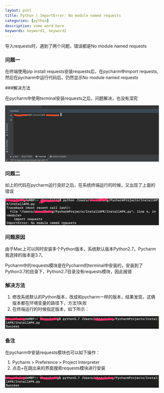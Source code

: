 ```yaml
---
layout: post
title: Python | ImportError: No module named requests
categories: [python]
description: some word here
keywords: keyword1, keyword2
---
```


导入requests时，遇到了两个问题，错误都是No module named requests

### 问题一

在终端使用pip install requests安装requests后，在pycharm中import requests,然后在pycharm中运行代码后，仍然显示No module named requests

###解决方法

在pycharm中使用terminal安装requests之后，问题解决，也没有深究

![](/images/2019-1-7-0.png)

### 问题二

如上的代码在pycharm运行良好之后，在系统终端运行的时候，又出现了上面的错误

![](/images/2019-1-7-1.png)

### 问题原因

由于Mac上可以同时安装多个Python版本，系统默认版本Python2.7。Pycharm我选择的版本是3.7。

Pycharm中的requests模块是在Pycharm的terminal中安装的，安装到了Python3.7的目录下，Python2.7目录没有requests模块，因此报错

### 解决方法

1. 修改系统默认的Python版本，改成和pycharm一样的版本，结果发现，这俩版本都在环境变量的路径下，方法1失败
2. 在终端运行的时候指定版本，如下所示：

![](/images/2019-1-7-2.png)

### 备注

在pycharm中安装requests模块也可以如下操作：

1. Pycharm > Preference > Project Interpreter 
2. 点击+在跳出来的界面搜索requests模块进行安装

![](/images/2019-1-7-2.png)


